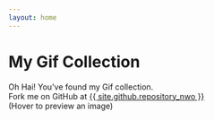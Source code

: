 ```yaml
---
layout: home
---
```


# My Gif Collection

<p>Oh Hai! You've found my Gif collection. <br>Fork me on GitHub at <a href="{{ site.github.repository_url }}">{{ site.github.repository_nwo }}</a> <br> (Hover to preview an image)</p>

